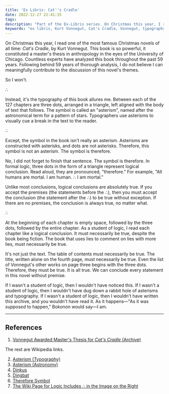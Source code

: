 ```yaml
---
title: 'Ex Libris: Cat''s Cradle'
date: 2022-12-27 22:41:15
tags:
description: "Part of the Ex-Libris series. On Christmas this year, I read one of the most famous Christmas novels of all time: Cat's Cradle, by Kurt Vonnegut. This book is so powerful, it constituted a master's thesis in anthropology in the eyes of the University of Chicago. Countless experts have analyzed this book throughout the past 59 years."
keywords: "ex libris, Kurt Vonnegut, Cat's Cradle, Vonnegut, typography, novel, therefore, logic, syllogism, dots, three dots"
---
```



On Christmas this year, I read one of the most famous Christmas novels of all time: *Cat's Cradle*, by Kurt Vonnegut. This book is so powerful, it constituted a master's thesis in anthropology in the eyes of the University of Chicago. Countless experts have analyzed this book throughout the past 59 years. Following behind 59 years of thorough analysis, I do not believe I can meaningfully contribute to the discussion of this novel's themes.

So I won't.

∴

Instead, it's the typography of this book allures me. Between each of the 127 chapters are three dots, arranged in a triangle, left aligned with the body of text that follows. The symbol is called an "asterism", named after the astronomical term for a pattern of stars. Typographers use asterisms to visually cue a break in the text to the reader. 

∴

Except, the symbol in the book isn't really an asterism. Asterisms are constructed with asterisks, and dots are not asterisks. Therefore, this symbol is not an asterism. The symbol is therefore. 

No, I did not forget to finish that sentence. The symbol is therefore. In formal logic, three dots in the form of a triangle represent logical conclusion. Read aloud, they are pronounced, "therefore." For example, "All humans are mortal. I am human. ∴ I am mortal." 

Unlike most conclusions, logical conclusions are absolutely true. If you accept the premises (the statements before the ∴), then you must accept the conclusion (the statement after the ∴) to be true without exception. If there are no premises, the conclusion is always true, no matter what. 

∴

At the beginning of each chapter is empty space, followed by the three dots, followed by the entire chapter. As a student of logic, I read each chapter like a logical conclusion. It must necessarily be true, despite the book being fiction. The book that uses lies to comment on lies with more lies, must necessarily be true. 

It's not just the text. The table of contents must necessarily be true. The title, written alone on the fourth page, must necessarily be true. Even the list of Vonnegut's other works on page three begins with the three dots. Therefore, they must be true. It is all true. We can conclude every statement in this novel without premise.

If I wasn't a student of logic, then I wouldn't have noticed this. If I wasn't a student of logic, then I wouldn't have dug down a rabbit hole of asterisms and typography. If I wasn't a student of logic, then I wouldn't have written this archive, and you wouldn't have read it. As it happens—"As it was *supposed* to happen," Bokonon would say—I am.

---

## References

1. [Vonnegut Awarded Master's Thesis for *Cat's Cradle* (Archive)](https://web.archive.org/web/20120419003715/http://chicagomaroon.com/2007/4/13/alumnus-vonnegut-dead-at-84/)

The rest are Wikipedia links.

2. [Asterism (Typography)](https://en.wikipedia.org/wiki/Asterism_(typography))
3. [Asterism (Astronomy)](https://en.wikipedia.org/wiki/Asterism_(astronomy))
4. [Dinkus](https://en.wikipedia.org/wiki/Dinkus)
5. [Dingbat](https://en.wikipedia.org/wiki/Dingbat)
6. [Therefore Symbol](https://en.wikipedia.org/wiki/Therefore_sign)
7. [The Wiki Page for Logic Includes ∴ in the Image on the Right](https://en.wikipedia.org/wiki/Logic)